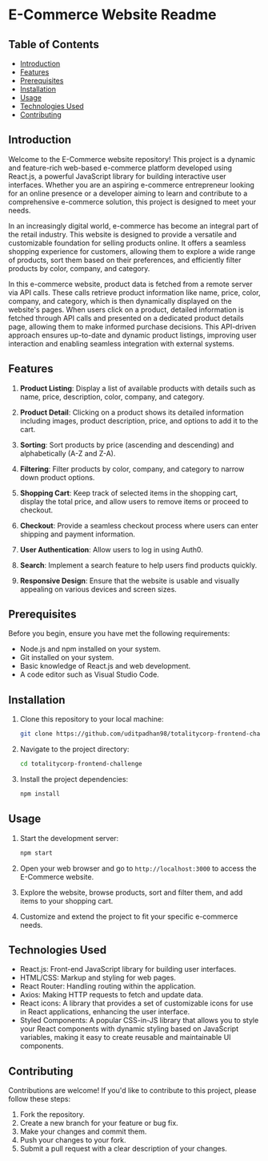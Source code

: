 # E-Commerce Website Readme

## Table of Contents

- [Introduction](#introduction)
- [Features](#features)
- [Prerequisites](#prerequisites)
- [Installation](#installation)
- [Usage](#usage)
- [Technologies Used](#technologies-used)
- [Contributing](#contributing)

## Introduction

Welcome to the E-Commerce website repository! This project is a dynamic and feature-rich web-based e-commerce platform developed using React.js, a powerful JavaScript library for building interactive user interfaces. Whether you are an aspiring e-commerce entrepreneur looking for an online presence or a developer aiming to learn and contribute to a comprehensive e-commerce solution, this project is designed to meet your needs.

In an increasingly digital world, e-commerce has become an integral part of the retail industry. This website is designed to provide a versatile and customizable foundation for selling products online. It offers a seamless shopping experience for customers, allowing them to explore a wide range of products, sort them based on their preferences, and efficiently filter products by color, company, and category.

In this e-commerce website, product data is fetched from a remote server via API calls. These calls retrieve product information like name, price, color, company, and category, which is then dynamically displayed on the website's pages. When users click on a product, detailed information is fetched through API calls and presented on a dedicated product details page, allowing them to make informed purchase decisions. This API-driven approach ensures up-to-date and dynamic product listings, improving user interaction and enabling seamless integration with external systems.

## Features

1. **Product Listing**: Display a list of available products with details such as name, price, description, color, company, and category.

2. **Product Detail**: Clicking on a product shows its detailed information including images, product description, price, and options to add it to the cart.

3. **Sorting**: Sort products by price (ascending and descending) and alphabetically (A-Z and Z-A).

4. **Filtering**: Filter products by color, company, and category to narrow down product options.

5. **Shopping Cart**: Keep track of selected items in the shopping cart, display the total price, and allow users to remove items or proceed to checkout.

6. **Checkout**: Provide a seamless checkout process where users can enter shipping and payment information.

7. **User Authentication**: Allow users to log in using Auth0.

8. **Search**: Implement a search feature to help users find products quickly.

9. **Responsive Design**: Ensure that the website is usable and visually appealing on various devices and screen sizes.

## Prerequisites

Before you begin, ensure you have met the following requirements:

- Node.js and npm installed on your system.
- Git installed on your system.
- Basic knowledge of React.js and web development.
- A code editor such as Visual Studio Code.

## Installation

1. Clone this repository to your local machine:

   ```bash
   git clone https://github.com/uditpadhan98/totalitycorp-frontend-challenge.git
   ```

2. Navigate to the project directory:

   ```bash
   cd totalitycorp-frontend-challenge
   ```

3. Install the project dependencies:

   ```bash
   npm install
   ```

## Usage

1. Start the development server:

   ```bash
   npm start
   ```

2. Open your web browser and go to `http://localhost:3000` to access the E-Commerce website.

3. Explore the website, browse products, sort and filter them, and add items to your shopping cart.

4. Customize and extend the project to fit your specific e-commerce needs.

## Technologies Used

- React.js: Front-end JavaScript library for building user interfaces.
- HTML/CSS: Markup and styling for web pages.
- React Router: Handling routing within the application.
- Axios: Making HTTP requests to fetch and update data.
- React icons: A library that provides a set of customizable icons for use in React applications, enhancing the user interface.
- Styled Components: A popular CSS-in-JS library that allows you to style your React components with dynamic styling based on JavaScript variables, making it easy to create reusable and maintainable UI components.

## Contributing

Contributions are welcome! If you'd like to contribute to this project, please follow these steps:

1. Fork the repository.
2. Create a new branch for your feature or bug fix.
3. Make your changes and commit them.
4. Push your changes to your fork.
5. Submit a pull request with a clear description of your changes.
